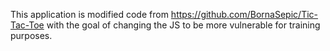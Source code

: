 This application is modified code from https://github.com/BornaSepic/Tic-Tac-Toe with the goal of changing the JS to be more vulnerable for training purposes.

